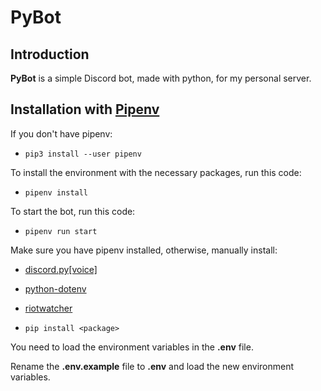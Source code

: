# PyBot

## Introduction

**PyBot** is a simple Discord bot, made with python, for my personal server.

## Installation with [Pipenv][pipenv-web]

If you don't have pipenv:

* `pip3 install --user pipenv`

To install the environment with the necessary packages, run this code:

* `pipenv install`

To start the bot, run this code:

* `pipenv run start`

Make sure you have pipenv installed, otherwise, manually install:

* [discord.py[voice]][discord.py-web]
* [python-dotenv][python-dotenv-web]
* [riotwatcher][riotwatcher-web]

* `pip install <package>`

You need to load the environment variables in the **.env** file.

Rename the **.env.example** file to **.env** and load the new environment variables.

[pipenv-web]: https://github.com/pypa/pipenv/blob/master/README.md

[discord.py-web]: https://pypi.org/project/discord.py/

[riotwatcher-web]: https://pypi.org/project/riotwatcher/

[python-dotenv-web]: https://pypi.org/project/python-dotenv/

